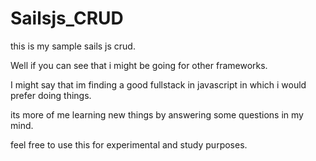 # Sailsjs_CRUD

this is my sample sails js crud.

Well if you can see that i might be going for other frameworks.

I might say that im finding a good fullstack in javascript in which i would prefer doing things.

its more of me learning new things by answering some questions in my mind.

feel free to use this for experimental and study purposes.
